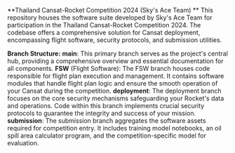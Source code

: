 **Thailand Cansat-Rocket Competition 2024 (Sky's Ace Team)
**
This repository houses the software suite developed by Sky's Ace Team for participation in the Thailand Cansat-Rocket Competition 2024. The codebase offers a comprehensive solution for Cansat deployment, encompassing flight software, security protocols, and submission utilities.

**Branch Structure:**
**main**: This primary branch serves as the project's central hub, providing a comprehensive overview and essential documentation for all components.
**FSW** (Flight Software): The FSW branch houses code responsible for flight plan execution and management. It contains software modules that handle flight plan logic and ensure the smooth operation of your Cansat during the competition.
**deployment**: The deployment branch focuses on the core security mechanisms safeguarding your Rocket's data and operations. Code within this branch implements crucial security protocols to guarantee the integrity and success of your mission.
**submission**: The submission branch aggregates the software assets required for competition entry. It includes training model notebooks, an oil spill area calculator program, and the competition-specific model for evaluation.